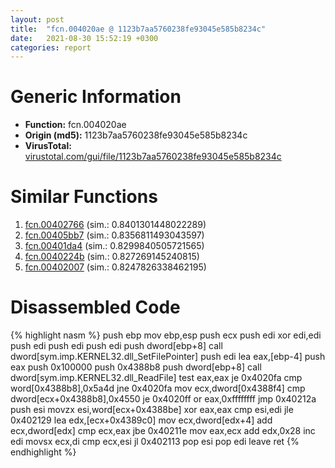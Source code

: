 ```yaml
---
layout: post
title:  "fcn.004020ae @ 1123b7aa5760238fe93045e585b8234c"
date:   2021-08-30 15:52:19 +0300
categories: report
---
```


# Generic Information
- **Function:** fcn.004020ae
- **Origin (md5):** 1123b7aa5760238fe93045e585b8234c
- **VirusTotal:** [virustotal.com/gui/file/1123b7aa5760238fe93045e585b8234c][virustotal_ref]



# Similar Functions

1. [fcn.00402766][similar_1_ref] (sim.: 0.8401301448022289)
2. [fcn.00405bb7][similar_2_ref] (sim.: 0.8356811493043597)
3. [fcn.00401da4][similar_3_ref] (sim.: 0.8299840505721565)
4. [fcn.0040224b][similar_4_ref] (sim.: 0.827269145240815)
5. [fcn.00402007][similar_5_ref] (sim.: 0.8247826338462195)


# Disassembled Code

{% highlight nasm %}
push ebp
mov ebp,esp
push ecx
push edi
xor edi,edi
push edi
push edi
push edi
push dword[ebp+8]
call dword[sym.imp.KERNEL32.dll_SetFilePointer]
push edi
lea eax,[ebp-4]
push eax
push 0x100000
push 0x4388b8
push dword[ebp+8]
call dword[sym.imp.KERNEL32.dll_ReadFile]
test eax,eax
je 0x4020fa
cmp word[0x4388b8],0x5a4d
jne 0x4020fa
mov ecx,dword[0x4388f4]
cmp dword[ecx+0x4388b8],0x4550
je 0x4020ff
or eax,0xffffffff
jmp 0x40212a
push esi
movzx esi,word[ecx+0x4388be]
xor eax,eax
cmp esi,edi
jle 0x402129
lea edx,[ecx+0x4389c0]
mov ecx,dword[edx+4]
add ecx,dword[edx]
cmp ecx,eax
jbe 0x40211e
mov eax,ecx
add edx,0x28
inc edi
movsx ecx,di
cmp ecx,esi
jl 0x402113
pop esi
pop edi
leave 
ret 
{% endhighlight %}


[similar_1_ref]: /report/fcn.00402766@4c8869bb42f854640703b6ddda29ee38
[similar_2_ref]: /report/fcn.00405bb7@4c2db4ba96e80258daff665d7d7a016a
[similar_3_ref]: /report/fcn.00401da4@1123b7aa5760238fe93045e585b8234c
[similar_4_ref]: /report/fcn.0040224b@1123b7aa5760238fe93045e585b8234c
[similar_5_ref]: /report/fcn.00402007@1123b7aa5760238fe93045e585b8234c
[virustotal_ref]: https://www.virustotal.com/gui/file/1123b7aa5760238fe93045e585b8234c